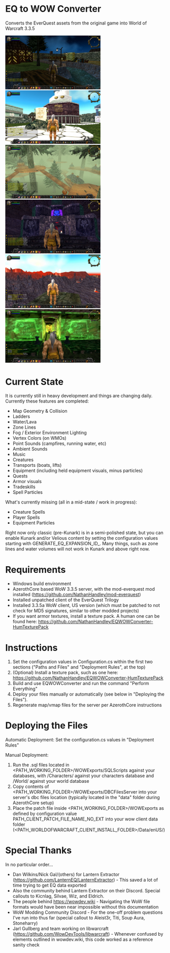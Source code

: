 # EQ to WOW Converter
Converts the EverQuest assets from the original game into World of Warcraft 3.3.5

<img src="https://github.com/NathanHandley/EQWOWConverter/blob/Screenshots/WestFreeportInterior.jpg?raw=true" width="300"/><img src="https://github.com/NathanHandley/EQWOWConverter/blob/Screenshots/ErudinDay.jpg?raw=true" width="300"/><img src="https://github.com/NathanHandley/EQWOWConverter/blob/Screenshots/KelethinHighFog.jpg?raw=true" width="300"/><img src="https://github.com/NathanHandley/EQWOWConverter/blob/Screenshots/Neriak.jpg?raw=true" width="300"/><img src="https://github.com/NathanHandley/EQWOWConverter/blob/Screenshots/Lavastorm.jpg?raw=true" width="300"/><img src="https://github.com/NathanHandley/EQWOWConverter/blob/Screenshots/AkanonMusings.jpg?raw=true" width="300"/>

# Current State
It is currently still in heavy development and things are changing daily.  Currently these features are completed:
- Map Geometry & Collision
- Ladders
- Water/Lava
- Zone Lines
- Fog / Exterior Environment Lighting
- Vertex Colors (on WMOs)
- Point Sounds (campfires, running water, etc)
- Ambient Sounds
- Music
- Creatures
- Transports (boats, lifts)
- Equipment (including held equipment visuals, minus particles)
- Quests
- Armor visuals
- Tradeskills
- Spell Particles

What's currently missing (all in a mid-state / work in progress):
- Creature Spells
- Player Spells
- Equipment Particles

Right now only classic (pre-Kunark) is in a semi-polished state, but you can enable Kunark and/or Velious content by setting the configuration values starting with GENERATE_EQ_EXPANSION_ID_.  Many things, such as zone lines and water volumes will not work in Kunark and above right now.

# Requirements
- Windows build environment
- AzerothCore based WoW 3.3.5 server, with the mod-everquest mod installed (https://github.com/NathanHandley/mod-everquest)
- Installed unpatched client of the EverQuest Trilogy
- Installed 3.3.5a WoW client, US version (which must be patched to not check for MD5 signatures, similar to other modded projects) 
- If you want armor textures, install a texture pack.  A human one can be found here: https://github.com/NathanHandley/EQWOWConverter-HumTexturePack

# Instructions
1. Set the configuration values in Configuration.cs within the first two sections ("Paths and Files" and "Deployment Rules", at the top)
2. (Optional) Install a texture pack, such as one here: https://github.com/NathanHandley/EQWOWConverter-HumTexturePack
3. Build and use EQWOWConverter and run the command "Perform Everything"
4. Deploy your files manually or automatically (see below in "Deploying the Files").
5. Regenerate map/vmap files for the server per AzerothCore instructions

# Deploying the Files
Automatic Deployment: Set the configuration.cs values in "Deployment Rules"

Manual Deployment:
1. Run the .sql files located in <PATH_WORKING_FOLDER>/WOWExports/SQLScripts against your databases, with /Characters/ against your characters database and /World/ against your world database
2. Copy contents of <PATH_WORKING_FOLDER>/WOWExports/DBCFilesServer into your server's dbc files location (typically located in the "data" folder during AzerothCore setup)
3. Place the patch file inside <PATH_WORKING_FOLDER>/WOWExports as defined by configuration value PATH_CLIENT_PATCH_FILE_NAME_NO_EXT into your wow client data folder (<PATH_WORLDOFWARCRAFT_CLIENT_INSTALL_FOLDER>/Data/enUS/)

# Special Thanks
In no particular order...
- Dan Wilkins/Nick Gal/(others) for Lantern Extractor (https://github.com/LanternEQ/LanternExtractor) - This saved a lot of time trying to get EQ data exported
- Also the community behind Lantern Extractor on their Discord.  Special callouts to Kicnlag, Silvae, Wiz, and Eldrich.
- The people behind https://wowdev.wiki - Navigating the WoW file formats would have been near impossible without this documentation
- WoW Modding Community Discord - For the one-off problem questions I've run into thus far (special callout to Aleist3r, Titi, Soup Aura, Stoneharry)
- Jarl Gullberg and team working on libwarcraft (https://github.com/WowDevTools/libwarcraft) - Whenever confused by elements outlined in wowdev.wiki, this code worked as a reference sanity check
